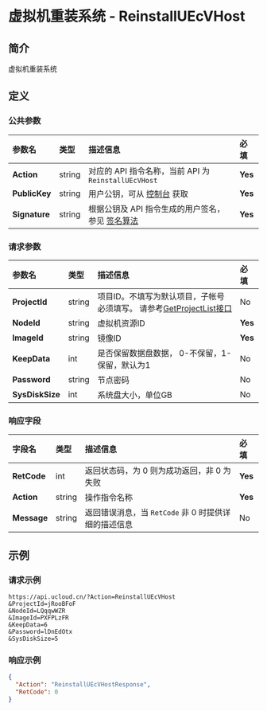 # 虚拟机重装系统 - ReinstallUEcVHost

## 简介

虚拟机重装系统









## 定义

### 公共参数

| 参数名 | 类型 | 描述信息 | 必填 |
|:---|:---|:---|:---|
| **Action**     | string  | 对应的 API 指令名称，当前 API 为 `ReinstallUEcVHost`                        | **Yes** |
| **PublicKey**  | string  | 用户公钥，可从 [控制台](https://console.ucloud.cn/uapi/apikey) 获取                                             | **Yes** |
| **Signature**  | string  | 根据公钥及 API 指令生成的用户签名，参见 [签名算法](api/summary/signature.md)  | **Yes** |

### 请求参数

| 参数名 | 类型 | 描述信息 | 必填 |
|:---|:---|:---|:---|
| **ProjectId** | string | 项目ID。不填写为默认项目，子帐号必须填写。 请参考[GetProjectList接口](https://docs.ucloud.cn/api/summary/get_project_list) |No|
| **NodeId** | string | 虚拟机资源ID |**Yes**|
| **ImageId** | string | 镜像ID |**Yes**|
| **KeepData** | int | 是否保留数据盘数据， 0-不保留，1-保留，默认为1 |No|
| **Password** | string | 节点密码 |No|
| **SysDiskSize** | int | 系统盘大小，单位GB |No|

### 响应字段

| 字段名 | 类型 | 描述信息 | 必填 |
|:---|:---|:---|:---|
| **RetCode** | int | 返回状态码，为 0 则为成功返回，非 0 为失败 |**Yes**|
| **Action** | string | 操作指令名称 |**Yes**|
| **Message** | string | 返回错误消息，当 `RetCode` 非 0 时提供详细的描述信息 |No|




## 示例

### 请求示例
    
```
https://api.ucloud.cn/?Action=ReinstallUEcVHost
&ProjectId=jRooBFoF
&NodeId=LQqqwWZR
&ImageId=PXFPLzFR
&KeepData=6
&Password=lDnEdOtx
&SysDiskSize=5
```

### 响应示例
    
```json
{
  "Action": "ReinstallUEcVHostResponse",
  "RetCode": 0
}
```





